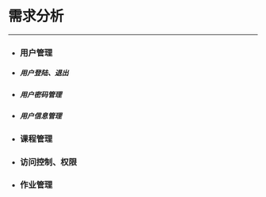 # 需求分析

---

* ### 用户管理
* ##### 用户登陆、退出
* ##### 用户密码管理
* ##### 用户信息管理
* ### 课程管理
* ### 访问控制、权限
* ### 作业管理



